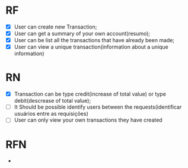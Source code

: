 # RF

- [x] User can create new Transaction;
- [x] User can get a summary of your own account(resumo);
- [x] User can be list all the transactions that have already been made;
- [x] User can view a unique transaction(information about a unique information)

# RN

- [x] Transaction can be type credit(increase of total value) or type debit(descrease of total value);
- [ ] It Should be possible identify users between the requests(identificar usuários entre as requisições)
- [ ] User can only view your own transactions they have created

# RFN

-
